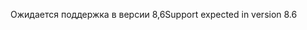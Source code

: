 <span data-ttu-id="4deb5-101">Ожидается поддержка в версии 8,6</span><span class="sxs-lookup"><span data-stu-id="4deb5-101">Support expected in version 8.6</span></span>

<!-- * [Visual Studio for Mac version 8.6 or later](https://visualstudio.microsoft.com/vs/mac/)
* [!INCLUDE [.NET 5.0 SDK](~/includes/5.0-SDK.md)] -->
